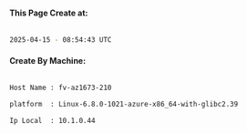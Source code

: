 
   
#### This Page Create at:

```bash

2025-04-15 - 08:54:43 UTC

```

#### Create By Machine:

```bash

Host Name : fv-az1673-210

platform  : Linux-6.8.0-1021-azure-x86_64-with-glibc2.39

Ip Local  : 10.1.0.44

```

